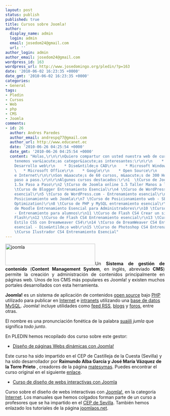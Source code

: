 ```yaml
---
layout: post
status: publish
published: true
title: Cursos sobre Joomla!
author:
  display_name: admin
  login: admin
  email: josedom24@gmail.com
  url: ''
author_login: admin
author_email: josedom24@gmail.com
wordpress_id: 163
wordpress_url: http://www.josedomingo.org/pledin/?p=163
date: '2010-06-02 16:23:35 +0000'
date_gmt: '2010-06-02 16:23:35 +0000'
categories:
- General
tags:
- Pledin
- Cursos
- Web
- php
- CMS
- Joomla
comments:
- id: 26
  author: Andres Paredes
  author_email: andrespq77@gmail.com
  author_url: http://www.educanet.ec
  date: '2010-06-26 04:25:54 +0000'
  date_gmt: '2010-06-26 04:25:54 +0000'
  content: "Holas,\r\n\r\nQuiero compartur con usted nuestra web de cursos online,
    tenemos var&iacute;as categor&iacute;as interesantes:\r\n\r\n    * Adobe\r\n    *
    Desarrollo web\r\n    * Dise&ntilde;o CAD\r\n    * Microsoft Windows y Utilitarios\r\n
    \   * Microsoft Office\r\n    * Google\r\n    * Open Source\r\n    * Redes Sociales
    e Internet\r\n\r\nSon m&aacute;s de 60 cursos, m&aacute;s de 300 Horas de Videos
    paso a paso.\r\n\r\nAlgunos cursos destacados:\r\n1  \tCurso de Joomla online
    1.5x Paso a Paso\r\n2 \tCurso de Joomla online 1.5 Taller Manos a la pr&aacute;ctica\r\n3
    \tCurso de Blogger Entrenamiento Esencial\r\n4 \tCurso de WordPress.org - Entrenamiento
    esencial\r\n5 \tCurso de WordPress.com - Entrenamiento esencial\r\n6 \tCurso de
    Posicionamiento web Joomla\r\n7 \tCurso de Posicionamiento web - SEO (Search Engine
    Optimization)\r\n8 \tCurso de PHP y MySQL entrenamiento esencial\r\n9 \tCurso
    de Moodle Entrenamiento Esencial para Administradores\r\n10 \tCurso de Moodle
    - Entrenamiento para alumnos\r\n11 \tCurso de Flash CS4 Crear un sitio web en
    Flash\r\n12 \tCurso de Flash CS4 Entrenamiento esencial\r\n13 \tCurso Hojas de
    Estilo CSS con Dreamweaver CS4\r\n14 \tCurso de DreamWeaver CS4 Entrenamiento
    esencial - Dise&ntilde;o web\r\n15 \tCurso de Photoshop CS4 Entrenamiento esencial\r\n16
    \tCurso Ilustrador CS4 Entrenamiento Esencial"
---
```

<p style="text-align: justify;"><img class="aligncenter" title="joomla" src="http://www.josedomingo.org/web/file.php/1/imagenes/jommla.jpg" alt="joomla" width="284" height="68" />Un <strong>Sistema de gesti&oacute;n de contenido</strong> (<strong>Content Management System</strong>,  en ingl&eacute;s, abreviado <strong>CMS</strong>) permite la creaci&oacute;n y administraci&oacute;n  de contenidos principalmente en p&aacute;ginas web. Unos de los CMS m&aacute;s populares es Joomla! y existen muchos portales desarrollados con esta herramienta.</p>
<div id="bodyContent">
<div><strong>Joomla!</strong> es un sistema de aplicaci&oacute;n de contenidos <a title="Open source" href="http://es.wikipedia.org/wiki/Open_source">open  source</a> bajo <a title="PHP" href="http://es.wikipedia.org/wiki/PHP">PHP</a> utilizado para publicar en <a title="Internet" href="http://es.wikipedia.org/wiki/Internet">Internet</a> e <a title="Intranet" href="http://es.wikipedia.org/wiki/Intranet">intranets</a> utilizando una <a title="Base de datos" href="http://es.wikipedia.org/wiki/Base_de_datos">base de datos</a> <a title="MySQL" href="http://es.wikipedia.org/wiki/MySQL">MySQL</a>.  Joomla! incluye utilidades como <a title="RSS  (formato)" href="http://es.wikipedia.org/wiki/RSS_%28formato%29">feed RSS</a>, <a title="Blog" href="http://es.wikipedia.org/wiki/Blog">blogs</a> y <a title="Foro  (Internet)" href="http://es.wikipedia.org/wiki/Foro_%28Internet%29">foros</a>, entre otras.</div>
<p>El nombre es una pronunciaci&oacute;n fon&eacute;tica de la palabra <a title="Suajili" href="http://es.wikipedia.org/wiki/Suajili">suajili</a> <em>jumla</em> que significa <em>todo junto</em>.</p>
<p>En PLEDIN hemos recopilado dos curso sobre este gestor:</p>
<ul>
<li><a href="http://www.josedomingo.org/web/course/view.php?id=64">Dise&ntilde;o de  p&aacute;ginas Webs din&aacute;micas con Joomla!</a></li>
</ul>
<p>Este curso ha sido impartido en el CEP  de Castilleja de la Cuesta (Sevilla) y ha sido desarrollador por <strong>Raimundo  Alba Garc&iacute;a y </strong><strong>Jos&eacute; Mar&iacute;a V&aacute;zquez de la Torre Prieto</strong> , creadores de la p&aacute;gina <a href="http://www.matesymas.es/">matesymas</a>.  Puedes encontrar el curso original en el siguiente <a href="http://www.matesymas.es/index.php?option=com_content&amp;view=category&amp;id=75&amp;Itemid=156">enlace</a>.</p>
<ul>
<li><a href="http://www.josedomingo.org/web/course/view.php?id=37">Curso de dise&ntilde;o de webs interactivas con Joomla</a></li>
</ul>
<p>Curso sobre el dise&ntilde;o de webs interactivas con <a href="http://es.wikipedia.org/wiki/Joomla%21">Joomla!</a>,  en la categor&iacute;a&nbsp; <a href="../../web/course/category.php?id=11">Internet</a>.  Los manuales que hemos colgados forman parte de un curso a profesores  que se ha impartido en el <a href="http://al-red.org/">CEP de Sevilla</a>.  Tambi&eacute;n hemos enlazado los tutoriales de la p&aacute;gina <a href="http://www.joomlaos.net/">joomlaos.net</a>.</p>
</div>
